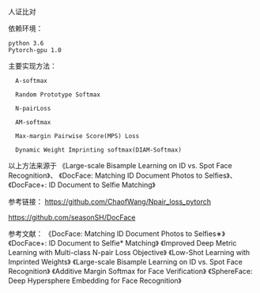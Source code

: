 人证比对

依赖环境：
   
    python 3.6
    Pytorch-gpu 1.0
       

主要实现方法：

      A-softmax
    
      Random Prototype Softmax
    
      N-pairLoss
    
      AM-softmax
    
      Max-margin Pairwise Score(MPS) Loss
    
      Dynamic Weight Imprinting softmax(DIAM-Softmax)
    
   以上方法来源于
   《Large-scale Bisample Learning on ID vs. Spot Face Recognition》、
   《DocFace: Matching ID Document Photos to Selfies》、
   《DocFace+: ID Document to Selfie Matching》
   
 
  参考链接：
  https://github.com/ChaofWang/Npair_loss_pytorch
  
  https://github.com/seasonSH/DocFace
  
  参考文献：
       《DocFace: Matching ID Document Photos to Selfies∗》
       《DocFace+: ID Document to Selfie* Matching》
       《Improved Deep Metric Learning with Multi-class N-pair Loss Objective》
       《Low-Shot Learning with Imprinted Weights》
       《Large-scale Bisample Learning on ID vs. Spot Face Recognition》 
       《Additive Margin Softmax for Face Verification》
       《SphereFace: Deep Hypersphere Embedding for Face Recognition》
  


